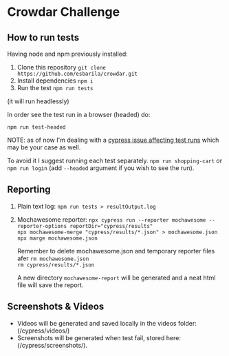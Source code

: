 # Crowdar Challenge

## How to run tests

Having node and npm previously installed:

1. Clone this repository
   `git clone https://github.com/esbarila/crowdar.git`
2. Install dependencies `npm i`
3. Run the test `npm run tests`

(it will run headlessly)

In order see the test run in a browser (headed) do:

`npm run test-headed`

NOTE: as of now I'm dealing with a [cypress issue affecting test runs](github.com/cypress-io/cypress/issues/27501) which may be your case as well.

To avoid it I suggest running each test separately. `npm run shopping-cart` or `npm run login` (add `--headed` argument if you wish to see the run).

## Reporting

1. Plain text log: `npm run tests > resultOutput.log`

2. Mochawesome reporter:
   `npx cypress run --reporter mochawesome --reporter-options reportDir="cypress/results"` \
   `npx mochawesome-merge "cypress/results/*.json" > mochawesome.json` \
   `npx marge mochawesome.json` 

   Remember to delete mochawesome.json and temporary reporter files afer
   `rm mochawesome.json` \
   `rm cypress/results/*.json`

   A new directory `mochawesome-report` will be generated and a neat html file will save the report.

## Screenshots & Videos

- Videos will be generated and saved locally in the videos folder: (/cypress/videos/)
- Screenshots will be generated when test fail, stored here: (/cypress/screenshots/).
